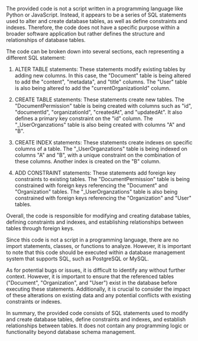 The provided code is not a script written in a programming language like Python or JavaScript. Instead, it appears to be a series of SQL statements used to alter and create database tables, as well as define constraints and indexes. Therefore, the code does not have a specific purpose within a broader software application but rather defines the structure and relationships of database tables.

The code can be broken down into several sections, each representing a different SQL statement:

1. ALTER TABLE statements: These statements modify existing tables by adding new columns. In this case, the "Document" table is being altered to add the "content", "metadata", and "title" columns. The "User" table is also being altered to add the "currentOrganizationId" column.

2. CREATE TABLE statements: These statements create new tables. The "DocumentPermission" table is being created with columns such as "id", "documentId", "organizationId", "createdAt", and "updatedAt". It also defines a primary key constraint on the "id" column. The "_UserOrganzations" table is also being created with columns "A" and "B".

3. CREATE INDEX statements: These statements create indexes on specific columns of a table. The "_UserOrganzations" table is being indexed on columns "A" and "B", with a unique constraint on the combination of these columns. Another index is created on the "B" column.

4. ADD CONSTRAINT statements: These statements add foreign key constraints to existing tables. The "DocumentPermission" table is being constrained with foreign keys referencing the "Document" and "Organization" tables. The "_UserOrganzations" table is also being constrained with foreign keys referencing the "Organization" and "User" tables.

Overall, the code is responsible for modifying and creating database tables, defining constraints and indexes, and establishing relationships between tables through foreign keys.

Since this code is not a script in a programming language, there are no import statements, classes, or functions to analyze. However, it is important to note that this code should be executed within a database management system that supports SQL, such as PostgreSQL or MySQL.

As for potential bugs or issues, it is difficult to identify any without further context. However, it is important to ensure that the referenced tables ("Document", "Organization", and "User") exist in the database before executing these statements. Additionally, it is crucial to consider the impact of these alterations on existing data and any potential conflicts with existing constraints or indexes.

In summary, the provided code consists of SQL statements used to modify and create database tables, define constraints and indexes, and establish relationships between tables. It does not contain any programming logic or functionality beyond database schema management.